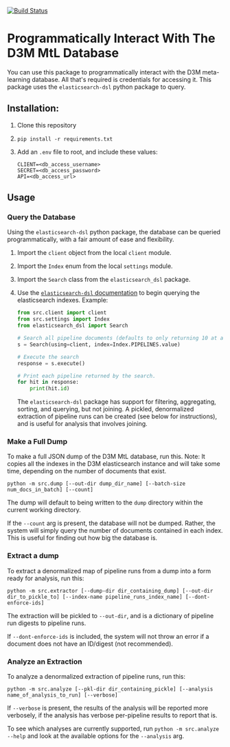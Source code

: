 [![Build Status](https://api.travis-ci.org/byu-dml/d3m-mtl-db-reader.png)](https://travis-ci.org/byu-dml/d3m-mtl-db-reader)

# Programmatically Interact With The D3M MtL Database 

You can use this package to programmatically interact with the D3M meta-learning database. All that's required is credentials for accessing it. This package uses the `elasticsearch-dsl` python package to query.

## Installation:

1.  Clone this repository

1.  ```shell
    pip install -r requirements.txt
    ```

1.  Add an `.env` file to root, and include these values:

    ```env
    CLIENT=<db_access_username>
    SECRET=<db_access_password>
    API=<db_access_url>
    ```

## Usage

### Query the Database

Using the `elasticsearch-dsl` python package, the database can be queried programmatically, with a fair amount of ease and flexibility.

1.  Import the `client` object from the local `client` module.
1.  Import the `Index` enum from the local `settings` module.
1.  Import the `Search` class from the `elasticsearch_dsl` package.
1.  Use the [`elasticsearch-dsl` documentation](https://elasticsearch-dsl.readthedocs.io/en/latest/search_dsl.html) to begin querying the elasticsearch indexes. Example:
    
    ```python
    from src.client import client
    from src.settings import Index
    from elasticsearch_dsl import Search

    # Search all pipeline documents (defaults to only returning 10 at a time max)
    s = Search(using=client, index=Index.PIPELINES.value)

    # Execute the search
    response = s.execute()

    # Print each pipeline returned by the search.
    for hit in response:
        print(hit.id)
    ```

    The `elasticsearch-dsl` package has support for filtering, aggregating, sorting, and querying, but not joining. A pickled, denormalized extraction of pipeline runs can be created (see below for instructions), and is useful for analysis that involves joining.

### Make a Full Dump

To make a full JSON dump of the D3M MtL database, run this. Note: It copies all the indexes in the D3M elasticsearch instance and will take some time, depending on the number of documents that exist.

```shell
python -m src.dump [--out-dir dump_dir_name] [--batch-size num_docs_in_batch] [--count]
```

The dump will default to being written to the `dump` directory within the current working directory.

If the `--count` arg is present, the database will not be dumped. Rather, the system will simply query the number of documents contained in each index. This is useful for finding out how big the database is.

### Extract a dump

To extract a denormalized map of pipeline runs from a dump into a form ready for analysis, run this:

```shell
python -m src.extractor [--dump-dir dir_containing_dump] [--out-dir dir_to_pickle_to] [--index-name pipeline_runs_index_name] [--dont-enforce-ids]
```

The extraction will be pickled to `--out-dir`, and is a dictionary of pipeline run digests to pipeline runs.

If `--dont-enforce-ids` is included, the system will not throw an error if a document does not have an ID/digest (not recommended).

### Analyze an Extraction

To analyze a denormalized extraction of pipeline runs, run this:

```shell
python -m src.analyze [--pkl-dir dir_containing_pickle] [--analysis name_of_analysis_to_run] [--verbose]
```

If `--verbose` is present, the results of the analysis will be reported more verbosely, if the analysis has verbose per-pipeline results to report that is.

To see which analyses are currently supported, run `python -m src.analyze --help` and look at the available options for the `--analysis` arg.